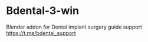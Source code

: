 # Bdental-3-win
Blender addon for Dental implant surgery guide
support https://t.me/bdental_support
